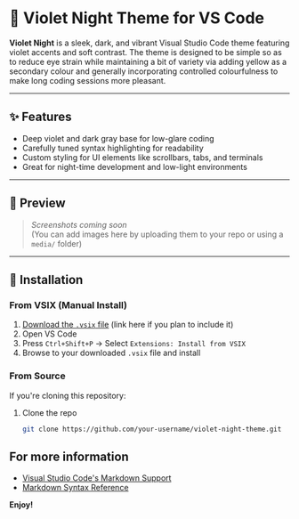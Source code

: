 # 🌌 Violet Night Theme for VS Code

**Violet Night** is a sleek, dark, and vibrant Visual Studio Code theme featuring violet accents and soft contrast. The theme is designed to be simple so as to reduce eye strain while maintaining a bit of variety via adding yellow as a secondary colour and generally incorporating controlled colourfulness to make long coding sessions more pleasant.

---

## ✨ Features

- Deep violet and dark gray base for low-glare coding
- Carefully tuned syntax highlighting for readability
- Custom styling for UI elements like scrollbars, tabs, and terminals
- Great for night-time development and low-light environments

---

## 📸 Preview

> _Screenshots coming soon_  
> (You can add images here by uploading them to your repo or using a `media/` folder)

---

## 🔧 Installation

### From VSIX (Manual Install)

1. [Download the `.vsix` file](#) (link here if you plan to include it)
2. Open VS Code
3. Press `Ctrl+Shift+P` → Select `Extensions: Install from VSIX`
4. Browse to your downloaded `.vsix` file and install

### From Source

If you're cloning this repository:

1. Clone the repo  
   ```bash
   git clone https://github.com/your-username/violet-night-theme.git

## For more information

* [Visual Studio Code's Markdown Support](http://code.visualstudio.com/docs/languages/markdown)
* [Markdown Syntax Reference](https://help.github.com/articles/markdown-basics/)

**Enjoy!**
